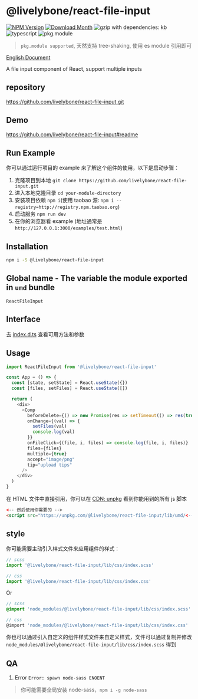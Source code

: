 # @livelybone/react-file-input
[![NPM Version](http://img.shields.io/npm/v/@livelybone/react-file-input.svg?style=flat-square)](https://www.npmjs.com/package/@livelybone/react-file-input)
[![Download Month](http://img.shields.io/npm/dm/@livelybone/react-file-input.svg?style=flat-square)](https://www.npmjs.com/package/@livelybone/react-file-input)
![gzip with dependencies: kb](https://img.shields.io/badge/gzip--with--dependencies-kb-brightgreen.svg "gzip with dependencies: kb")
![typescript](https://img.shields.io/badge/typescript-supported-blue.svg "typescript")
![pkg.module](https://img.shields.io/badge/pkg.module-supported-blue.svg "pkg.module")

> `pkg.module supported`, 天然支持 tree-shaking, 使用 es module 引用即可

[English Document](./README.md)

A file input component of React, support multiple inputs

## repository
https://github.com/livelybone/react-file-input.git

## Demo
https://github.com/livelybone/react-file-input#readme

## Run Example
你可以通过运行项目的 example 来了解这个组件的使用，以下是启动步骤：

1. 克隆项目到本地 `git clone https://github.com/livelybone/react-file-input.git`
2. 进入本地克隆目录 `cd your-module-directory`
3. 安装项目依赖 `npm i`(使用 taobao 源: `npm i --registry=http://registry.npm.taobao.org`)
4. 启动服务 `npm run dev`
5. 在你的浏览器看 example (地址通常是 `http://127.0.0.1:3000/examples/test.html`)

## Installation
```bash
npm i -S @livelybone/react-file-input
```

## Global name - The variable the module exported in `umd` bundle
`ReactFileInput`

## Interface
去 [index.d.ts](./index.d.ts) 查看可用方法和参数

## Usage
```js
import ReactFileInput from '@livelybone/react-file-input'

const App = () => {
  const [state, setState] = React.useState({})
  const [files, setFiles] = React.useState([])

  return (
    <div>
      <Comp
        beforeDelete={() => new Promise(res => setTimeout(() => res(true),1000))}
        onChange={(val) => {
          setFiles(val)
          console.log(val)
        }}
        onFileClick={(file, i, files) => console.log(file, i, files)}
        files={files}
        multiple={true}
        accept="image/png"
        tip="upload tips"
      />
    </div>
  )
}
```

在 HTML 文件中直接引用，你可以在 [CDN: unpkg](https://unpkg.com/@livelybone/react-file-input/lib/umd/) 看到你能用到的所有 js 脚本
```html
<-- 然后使用你需要的 -->
<script src="https://unpkg.com/@livelybone/react-file-input/lib/umd/<--module-->.js"></script>
```

## style
你可能需要主动引入样式文件来应用组件的样式：
```js
// scss
import '@livelybone/react-file-input/lib/css/index.scss'

// css
import '@livelybone/react-file-input/lib/css/index.css'
```
Or
```scss
// scss
@import 'node_modules/@livelybone/react-file-input/lib/css/index.scss'

// css
@import 'node_modules/@livelybone/react-file-input/lib/css/index.css'
```

你也可以通过引入自定义的组件样式文件来自定义样式，文件可以通过复制并修改 `node_modules/@livelybone/react-file-input/lib/css/index.scss` 得到

## QA

1. Error `Error: spawn node-sass ENOENT`

> 你可能需要全局安装 node-sass，`npm i -g node-sass`
